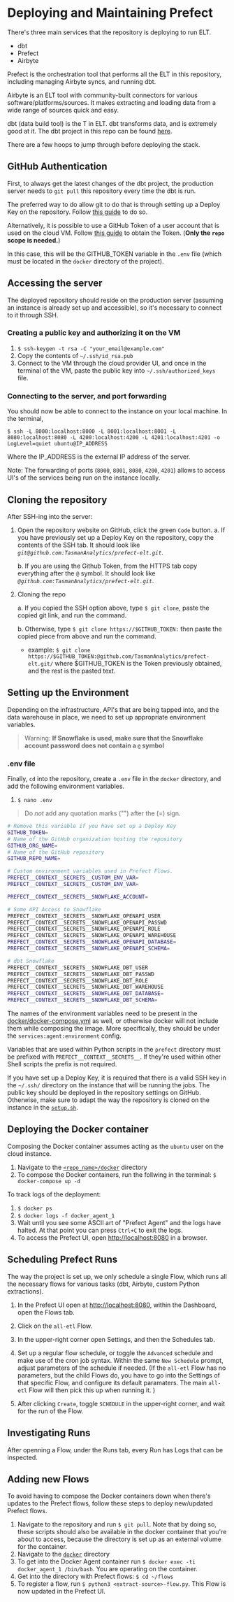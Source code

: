 # Deploying and Maintaining Prefect

There's three main services that the repository is deploying to run ELT. 
- dbt
- Prefect
- Airbyte

Prefect is the orchestration tool that performs all the ELT in this repository, including managing Airbyte syncs, and running dbt. 

Airbyte is an ELT tool with community-built connectors for various software/platforms/sources. It makes extracting and loading data from a wide range of sources quick and easy. 

dbt (data build tool) is the T in ELT. dbt transforms data, and is extremely good at it. The dbt project in this repo can be found [here](../dbt).

There are a few hoops to jump through before deploying the stack. 

## GitHub Authentication
First, to always get the latest changes of the dbt project, the production server needs to `git pull` this repository every time the dbt is run. 

The preferred way to do allow git to do that is through setting up a Deploy Key on the repository. Follow [this guide](https://docs.github.com/en/developers/overview/managing-deploy-keys#deploy-keys) to do so.  

Alternatively, it is possible to use a GitHub Token of a user account that is used on the cloud VM. Follow [this guide](https://docs.github.com/en/authentication/keeping-your-account-and-data-secure/creating-a-personal-access-token) to obtain the Token. (**Only the `repo` scope is needed.**) 

In this case, this will be the GITHUB_TOKEN variable in the `.env` file (which must be located in the `docker` directory of the project). 

## Accessing the server

The deployed repository should reside on the production server (assuming an instance is already set up and accessible), so it's necessary to connect to it through SSH. 

### Creating a public key and authorizing it on the VM

1. `$ ssh-keygen -t rsa -C "your_email@example.com"` 
2. Copy the contents of `~/.ssh/id_rsa.pub`
3. Connect to the VM through the cloud provider UI, and once in the terminal of the VM, paste the public key into `~/.ssh/authorized_keys` file. 

### Connecting to the server, and port forwarding

You should now be able to connect to the instance on your local machine. In the terminal, 

`$ ssh -L 8000:localhost:8000 -L 8001:localhost:8001 -L 8080:localhost:8080 -L 4200:localhost:4200 -L 4201:localhost:4201 -o LogLevel=quiet ubuntu@IP_ADDRESS`

Where the IP_ADDRESS is the external IP address of the server. 

Note: The forwarding of ports (`8000`, `8001`, `8080`, `4200`, `4201`) allows to access UI's of the services being run on the instance locally. 

## Cloning the repository

After SSH-ing into the server:

1. Open the repository website on GitHub, click the green `Code` button. 
    a. If you have previously set up a Deploy Key on the repository, copy the contents of the SSH tab. It should look like _`git@github.com:TasmanAnalytics/prefect-elt.git`_.

    b. If you are using the Github Token, from the HTTPS tab copy everything after the `@` symbol. It should look like _`@github.com:TasmanAnalytics/prefect-elt.git`_. 

2. Cloning the repo

    a. If you copied the SSH option above, type `$ git clone`, paste the copied git link, and run the command. 

    b. Otherwise, type `$ git clone https://$GITHUB_TOKEN:` then paste the copied piece from above and run the command.  

    - example:  `$ git clone https://$GITHUB_TOKEN:@github.com/TasmanAnalytics/prefect-elt.git/` where $GITHUB_TOKEN is the Token previously obtained, and the rest is the pasted text. 

## Setting up the Environment

Depending on the infrastructure, API's that are being tapped into, and the data warehouse in place, we need to set up appropriate environment variables. 

> Warning: **If Snowflake is used, make sure that the Snowflake account password does not contain a `@` symbol**

### .env file

Finally, `cd` into the repository, create a `.env` file in the `docker` directory, and add the following environment variables. 

1. `$ nano .env`

> Do _not_ add any quotation marks ("") after the (=) sign. 

```bash
# Remove this variable if you have set up a Deploy Key
GITHUB_TOKEN=
# Name of the GitHub organization hosting the repository
GITHUB_ORG_NAME=
# Name of the GitHub repository
GITHUB_REPO_NAME=

# Custom environment variables used in Prefect Flows. 
PREFECT__CONTEXT__SECRETS__CUSTOM_ENV_VAR=
PREFECT__CONTEXT__SECRETS__CUSTOM_ENV_VAR=

PREFECT__CONTEXT__SECRETS__SNOWFLAKE_ACCOUNT=

# Some API Access to Snowflake
PREFECT__CONTEXT__SECRETS__SNOWFLAKE_OPENAPI_USER
PREFECT__CONTEXT__SECRETS__SNOWFLAKE_OPENAPI_PASSWD
PREFECT__CONTEXT__SECRETS__SNOWFLAKE_OPENAPI_ROLE
PREFECT__CONTEXT__SECRETS__SNOWFLAKE_OPENAPI_WAREHOUSE
PREFECT__CONTEXT__SECRETS__SNOWFLAKE_OPENAPI_DATABASE=
PREFECT__CONTEXT__SECRETS__SNOWFLAKE_OPENAPI_SCHEMA=

# dbt Snowflake
PREFECT__CONTEXT__SECRETS__SNOWFLAKE_DBT_USER
PREFECT__CONTEXT__SECRETS__SNOWFLAKE_DBT_PASSWD
PREFECT__CONTEXT__SECRETS__SNOWFLAKE_DBT_ROLE
PREFECT__CONTEXT__SECRETS__SNOWFLAKE_DBT_WAREHOUSE
PREFECT__CONTEXT__SECRETS__SNOWFLAKE_DBT_DATABASE=
PREFECT__CONTEXT__SECRETS__SNOWFLAKE_DBT_SCHEMA=
```
The names of the environment variables need to be present in the [docker/docker-compose.yml](../docker/docker-compose.yml) as well, or otherwise docker will not include them while composing the image. More specifically, they should be under the `services:agent:environment` config. 

Variables that are used within Python scripts in the `prefect` directory must be prefixed with `PREFECT__CONTEXT__SECRETS__`. If they're used within other Shell scripts the prefix is not required. 

If you have set up a Deploy Key, it is required that there is a valid SSH key in the `~/.ssh/` directory on the instance that will be running the jobs. The public key should be deployed in the repository settings on GitHub. Otherwise, make sure to adapt the way the repository is cloned on the instance in the [`setup.sh`](../docker/prefect/setup.sh).

## Deploying the Docker container

Composing the Docker container assumes acting as the `ubuntu` user on the cloud instance.

1. Navigate to the [`<repo_name>/docker`](../docker/) directory
2. To compose the Docker containers, run the follwing in the terminal: `$ docker-compose up -d`

To track logs of the deployment:
1. `$ docker ps`
3. `$ docker logs -f docker_agent_1`
4. Wait until you see some ASCII art of "Prefect Agent" and the logs have halted. At that point you can press `Ctrl+C` to exit the logs. 
5. To access the Prefect UI, open [http://localhost:8080](http://localhost:8080) in a browser. 

## Scheduling Prefect Runs

The way the project is set up, we only schedule a single Flow, which runs all the necessary flows for various tasks (dbt, Airbyte, custom Python extractions). 

1. In the Prefect UI open at [http://localhost:8080](http://localhost:8080), within the Dashboard, open the Flows tab. 

2. Click on the `all-etl` Flow. 

3. In the upper-right corner open Settings, and then the Schedules tab. 

4. Set up a regular flow schedule, or toggle the `Advanced` schedule and make use of the cron job syntax. Within the same `New Schedule` prompt, adjust parameters of the schedule if needed. (If the `all-etl` Flow has no parameters, but the child Flows do, you have to go into the Settings of that specific Flow, and configure its default paramaters. The main `all-etl` Flow will then pick this up when running it. )

5. After clicking `Create`, toggle `SCHEDULE` in the upper-right corner, and wait for the run of the Flow.  

## Investigating Runs

After openning a Flow, under the Runs tab, every Run has Logs that can be inspected. 

## Adding new Flows

To avoid having to compose the Docker containers down when there's updates to the Prefect flows, follow these steps to deploy new/updated Prefect flows. 

1. Navigate to the repository and run `$ git pull`. Note that by doing so, these scripts should also be available in the docker container that you're about to access, because the directory is set up as an external volume for the container. 
2. Navigate to the [`docker`](../docker/) directory
3. To get into the Docker Agent container run `$ docker exec -ti docker_agent_1 /bin/bash`. You are operating on the container. 
4. Get into the directory with Prefect flows: `$ cd ~/flows`
5. To register a flow, run `$ python3 <extract-source>-flow.py`. This Flow is now updated in the Prefect UI. 
